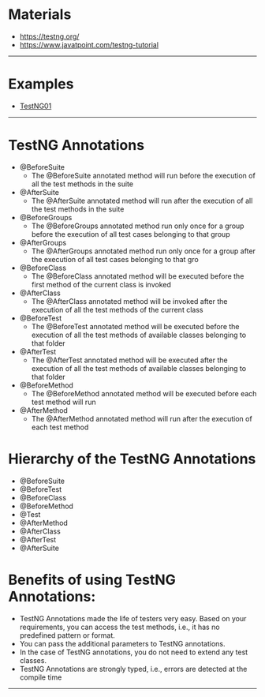 # Materials
* https://testng.org/
* https://www.javatpoint.com/testng-tutorial
------
# Examples
* [TestNG01](test-ng-01)
------
# TestNG Annotations
* @BeforeSuite
	* The @BeforeSuite annotated method will run before the execution of all the test methods in the suite
* @AfterSuite
	* The @AfterSuite annotated method will run after the execution of all the test methods in the suite
* @BeforeGroups
	* The @BeforeGroups annotated method run only once for a group before the execution of all test cases belonging to that group
* @AfterGroups
	* The @AfterGroups annotated method run only once for a group after the execution of all test cases belonging to that gro
* @BeforeClass
	* The @BeforeClass annotated method will be executed before the first method of the current class is invoked
* @AfterClass
	* The @AfterClass annotated method will be invoked after the execution of all the test methods of the current class
* @BeforeTest
	* The @BeforeTest annotated method will be executed before the execution of all the test methods of available classes belonging to that folder
* @AfterTest
	* The @AfterTest annotated method will be executed after the execution of all the test methods of available classes belonging to that folder
* @BeforeMethod
	* The @BeforeMethod annotated method will be executed before each test method will run
* @AfterMethod
	* The @AfterMethod annotated method will run after the execution of each test method

# Hierarchy of the TestNG Annotations
* @BeforeSuite
* @BeforeTest
* @BeforeClass
* @BeforeMethod
* @Test
* @AfterMethod
* @AfterClass
* @AfterTest
* @AfterSuite

# Benefits of using TestNG Annotations:
* TestNG Annotations made the life of testers very easy. Based on your requirements, you can access the test methods, i.e., it has no predefined pattern or format.
* You can pass the additional parameters to TestNG annotations.
* In the case of TestNG annotations, you do not need to extend any test classes.
* TestNG Annotations are strongly typed, i.e., errors are detected at the compile time
------
